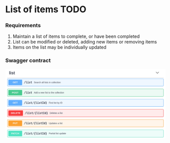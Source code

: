 # List of items TODO 

### Requirements

1. Maintain a list of items to complete, or have been completed
1. List can be modified or deleted, adding new items or removing items
1. Items on the list may be individually updated

### Swagger contract

![swagger contract](./docs/swagger.png)

